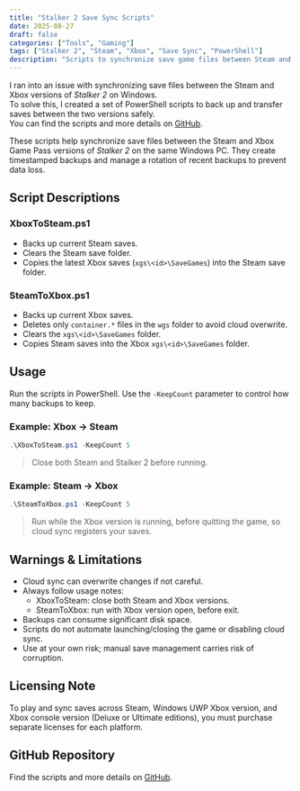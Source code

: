 ```yaml
---
title: "Stalker 2 Save Sync Scripts"
date: 2025-08-27
draft: false
categories: ["Tools", "Gaming"]
tags: ["Stalker 2", "Steam", "Xbox", "Save Sync", "PowerShell"]
description: "Scripts to synchronize save game files between Steam and Xbox versions of Stalker 2 on Windows with automatic backups."
---
```


I ran into an issue with synchronizing save files between the Steam and Xbox
versions of *Stalker 2* on Windows.  
To solve this, I created a set of PowerShell scripts to back up and transfer
saves between the two versions safely.  
You can find the scripts and more details on [GitHub](https://github.com/keefeere/stalker2-steam-xbox-sync).

These scripts help synchronize save files between the Steam and Xbox Game Pass
versions of *Stalker 2* on the same Windows PC. They create timestamped backups
and manage a rotation of recent backups to prevent data loss.

## Script Descriptions

### XboxToSteam.ps1

- Backs up current Steam saves.
- Clears the Steam save folder.
- Copies the latest Xbox saves (`xgs\<id>\SaveGames`) into the Steam save folder.

### SteamToXbox.ps1

- Backs up current Xbox saves.
- Deletes only `container.*` files in the `wgs` folder to avoid cloud overwrite.
- Clears the `xgs\<id>\SaveGames` folder.
- Copies Steam saves into the Xbox `xgs\<id>\SaveGames` folder.

## Usage

Run the scripts in PowerShell. Use the `-KeepCount` parameter to control how
many backups to keep.

### Example: Xbox → Steam

```powershell
.\XboxToSteam.ps1 -KeepCount 5
```

> Close both Steam and Stalker 2 before running.

### Example: Steam → Xbox

```powershell
.\SteamToXbox.ps1 -KeepCount 5
```

> Run while the Xbox version is running, before quitting the game, so cloud sync
> registers your saves.

## Warnings & Limitations

- Cloud sync can overwrite changes if not careful.
- Always follow usage notes:
  - XboxToSteam: close both Steam and Xbox versions.
  - SteamToXbox: run with Xbox version open, before exit.
- Backups can consume significant disk space.
- Scripts do not automate launching/closing the game or disabling cloud sync.
- Use at your own risk; manual save management carries risk of corruption.

## Licensing Note

To play and sync saves across Steam, Windows UWP Xbox version, and Xbox console
version (Deluxe or Ultimate editions), you must purchase separate licenses for
each platform.

## GitHub Repository

Find the scripts and more details on [GitHub](https://github.com/keefeere/stalker2-steam-xbox-sync).

